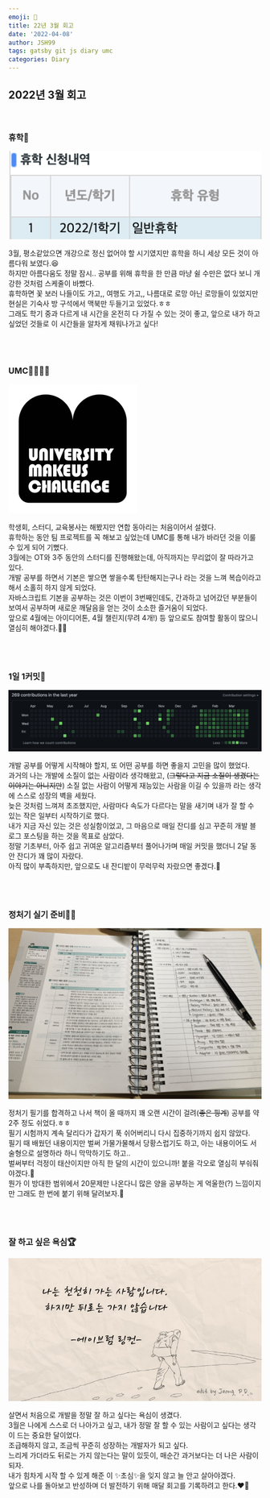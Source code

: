 ```yaml
---
emoji: 📔  
title: 22년 3월 회고  
date: '2022-04-08'  
author: JSH99  
tags: gatsby git js diary umc  
categories: Diary
---
```


## 2022년 3월 회고
<br> 

### 휴학🏫
![take off](./img/take_off.png)  

3월, 평소같았으면 개강으로 정신 없어야 할 시기였지만 휴학을 하니 세상 모든 것이 아름다워 보였다.😆  
하지만 아름다움도 정말 잠시.. 공부를 위해 휴학을 한 만큼 마냥 쉴 수만은 없다 보니 개강한 것처럼 스케줄이 바빴다.  
휴학하면 꽃 보러 나들이도 가고,, 여행도 가고,, 나름대로 로망 아닌 로망들이 있었지만 현실은 기숙사 방 구석에서 맥북만 두들기고 있었다.ㅎㅎ  
그래도 학기 중과 다르게 내 시간을 온전히 다 가질 수 있는 것이 좋고, 앞으로 내가 하고 싶었던 것들로 이 시간들을 알차게 채워나가고 싶다!  
<br><br><br>    

### UMC👨‍👩‍👧‍👦
![umc logo](../UMC/img/UMC.png)  

학생회, 스터디, 교육봉사는 해봤지만 연합 동아리는 처음이어서 설렜다.  
휴학하는 동안 팀 프로젝트를 꼭 해보고 싶었는데 UMC를 통해 내가 바라던 것을 이룰 수 있게 되어 기뻤다.  
3월에는 OT와 3주 동안의 스터디를 진행해왔는데, 아직까지는 무리없이 잘 따라가고 있다.  
개발 공부를 하면서 기본은 쌓으면 쌓을수록 탄탄해지는구나 라는 것을 느껴 복습이라고 해서 소홀히 하지 않게 되었다.  
자바스크립트 기본을 공부하는 것은 이번이 3번째인데도, 간과하고 넘어갔던 부분들이 보여서 공부하며 새로운 깨달음을 얻는 것이 소소한 즐거움이 되었다.  
앞으로 4월에는 아이디어톤, 4월 챌린지(무려 4개!) 등 앞으로도 참여할 활동이 많으니 열심히 해야겠다.👩‍💻  
<br><br><br>    

### 1일 1커밋🌱
![github](./img/github.png)  

개발 공부를 어떻게 시작해야 할지, 또 어떤 공부를 하면 좋을지 고민을 많이 했었다.  
과거의 나는 개발에 소질이 없는 사람이라 생각해왔고, (~~그렇다고 지금 소질이 생겼다는 이야기는 아니지만~~) 소질 없는 사람이 어떻게 재능있는 사람을 이길 수 있을까 라는 생각에 스스로 성장의 벽을 세웠다.  
늦은 것처럼 느껴져 초조했지만, 사람마다 속도가 다르다는 말을 새기며 내가 잘 할 수 있는 작은 일부터 시작하기로 했다.  
내가 지금 자신 있는 것은 성실함이었고, 그 마음으로 매일 잔디를 심고 꾸준히 개발 블로그 포스팅을 하는 것을 목표로 삼았다.  
정말 기초부터, 아주 쉽고 귀여운 알고리즘부터 풀어나가며 매일 커밋을 했더니 2달 동안 잔디가 꽤 많이 자랐다.  
아직 많이 부족하지만, 앞으로도 내 잔디밭이 무럭무럭 자랐으면 좋겠다.🌳  
<br><br><br>    

### 정처기 실기 준비✍🏻
![studying](./img/study_note.jpg)  

정처기 필기를 합격하고 나서 책이 올 때까지 꽤 오랜 시간이 걸려(~~좋은 핑계~~) 공부를 약 2주 정도 쉬었다.ㅎㅎ  
필기 시험까지 계속 달리다가 갑자기 푹 쉬어버리니 다시 집중하기까지 쉽지 않았다.  
필기 때 배웠던 내용이지만 벌써 가물가물해서 당황스럽기도 하고, 아는 내용이어도 서술형으로 설명하라 하니 막막하기도 하고..  
벌써부터 걱정이 태산이지만 아직 한 달의 시간이 있으니까! 붙을 각오로 열심히 부숴줘야겠다.👊  
뭔가 이 방대한 범위에서 20문제만 나온다니 많은 양을 공부하는 게 억울한(?) 느낌이지만 그래도 한 번에 붙기 위해 달려보자.🐎  
<br><br><br>    

### 잘 하고 싶은 욕심🏆
![Abraham Lincoln](./img/Lincoln.png)  

살면서 처음으로 개발을 정말 잘 하고 싶다는 욕심이 생겼다.  
3월은 나에게 스스로 더 나아가고 싶고, 내가 정말 잘 할 수 있는 사람이고 싶다는 생각이 드는 중요한 달이었다.  
조급해하지 않고, 조금씩 꾸준히 성장하는 개발자가 되고 싶다.  
느리게 가더라도 뒤로는 가지 않는다는 말이 있듯이, 매순간 과거보다는 더 나은 사람이 되자.  
내가 힘차게 시작 할 수 있게 해준 이 ✨초심✨을 잊지 않고 늘 안고 살아야겠다.  
앞으로 나를 돌아보고 반성하며 더 발전하기 위해 매달 회고를 기록하려고 한다.❤️‍🔥  
